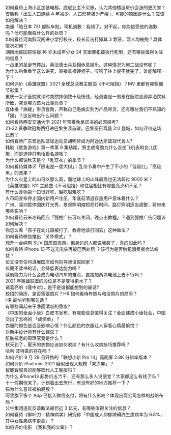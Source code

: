 如何看待上海小区加装电梯，底层业主不买账，认为其他楼层房价会涨的更厉害？  
安徽称「出生人口连续 4 年减少，人口形势极为严峻」，可能的原因是什么？应该如何解决？  
南通「贴日本 731 部队车贴」司机道歉：我错了，对不起，你能接受他的道歉吗？他可能面临什么样的处罚？  
如何看待河南醉汉闯进小学打校长，校长反击打掉其 3 颗牙，两人均被拘？具体情况如何？  
湖南地窖囚禁性侵 16 岁未成年少女 24 天案罪犯被执行死刑，还有哪些值得关注的信息？  
一战里的圣诞节停战，英法德士兵互相休息娱乐。这种情况为何二战没有呢？  
为什么钓鱼鱼竿这么讲究，直接拿根硬棍子，咬钩了往上提不就完了，谁能解释一下？  
如何评价《英雄联盟》2021 全球总决赛主题曲《不可阻挡》？MV 里都有哪些细节彩蛋？  
重庆一女子医院就诊时突然摔倒致十级伤残，经调查是一男孩在医院走廊弄洒饮料所致，究竟哪方该为此事负责？  
媒体揭「病媛」带货套路，声称自己患病实则为产品带货，还有哪些我们不熟知的「媛」？这反映出什么问题？  
如何看待西安交通大学 2021 年预推免承诺书的必须报考?  
21-22 赛季欧冠梅西打进巴黎生涯首球，巴黎圣日耳曼 2:0 曼城，如何评价这场比赛？  
如何看待广东宏远队篮球运动员胡明轩成为阿迪达斯篮球代言人?  
韩剧《鱿鱼游戏》第一季第 9 集结尾，男主成奇勋为什么没坐飞机去和女儿团聚，而是选择打电话报名游戏？  
为什么都说秋天是个「乱穿衣」的季节？  
如何看待媒体评「限电是一盘大棋」：乱带节奏中产生了不小的「低级红」「高级黑」的效果？  
为什么火星上的山可以那么高，而地球上的山峰最高也无法超过 9000 米？  
《英雄联盟》S11 主题曲《不可阻挡》和往届相比有哪些亮点和不足？  
有什么食物第一口很好吃，越吃越难吃？  
火币网宣布停止国内新用户注册，年底前清退存量用户意味着什么？  
广州、深圳暂停国庆灯光秀，景观照明缩短亮灯时间，路灯照明适当调整，将带来哪些影响？  
如何看待云米冰箱回应「强推广告可以关闭，晚点出教程」？遇到强推广告问题该如何解决？  
你怎么看「孩子在幼儿园被打了，教育他该打回去」这种做法？  
如何看待微信推出「关怀模式」？  
想开一台纯电 SUV 国庆自驾游，但身边的人都说我疯了，真的如此吗？  
如何看待 iPhone 13 不送充电头再被巴西处罚 ？该行为是否触犯消费者合法权益？  
论文没有任何进展国庆如何向导师请假回家？  
长期不读书的话，会降低表达能力吗？  
续航能力为什么会成为电动汽车的难点，直接加两块电池上去不行吗？  
2021 年英雄联盟的段位是不是变得更水了？  
诸葛亮的《隆中对》，是不是谁都能想到的废话?  
校招的简历，是否需要照片？HR 如何看待有照片和没照片的简历？  
HR 最怕听到哪句话？  
有哪些闻起来干净而清新的香水?  
《中国的全面小康》白皮书发布，有哪些信息值得关注？全面建成小康社会，中国交出了怎样的 「成绩单」？  
衣服的颜色是否会影响心情？什么颜色的衣服让人穿着心情最愉悦？  
对新手设计师有什么建议？  
肌肤抗老的原理究竟是什么？  
秋天到了，夏天的衣物应该如何收纳？有什么收纳技巧推荐吗？  
哈利·波特真的存在吗？  
如何评价 9 月 28 日开售的「联想小新 Pro 14」高刷屏 2.8K 分辨率版本？  
如何评价 iPad mini 2021 疑似出现大规模「果冻屏」？  
智能客服真的能够取代人工客服吗？  
为什么 iPhone13 起售价五六千，还有那么多人说便宜？大家都这么有钱了吗？  
十一假期快来了，计划着出去旅行，有没有好的地方推荐一下？  
猫为什么喜欢被拍屁股？  
阿里旗下多个 App 已接入微信支付，将有什么影响？体现出两公司怎样的战略布局？  
公牛集团违反反垄断法被罚近 3 亿元，有哪些值得关注的信息？  
如何看待《柳叶刀 - 精神病学》研究称「中国成人抑郁障碍终生患病率为 6.8%，其中女性患病率更高」？  
如何评价电影 《我和我的父辈》？  
